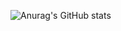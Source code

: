 ![Anurag's GitHub stats](https://github-readme-stats.vercel.app/api?guve7=anuraghazra&show_icons=true&theme=radical)
